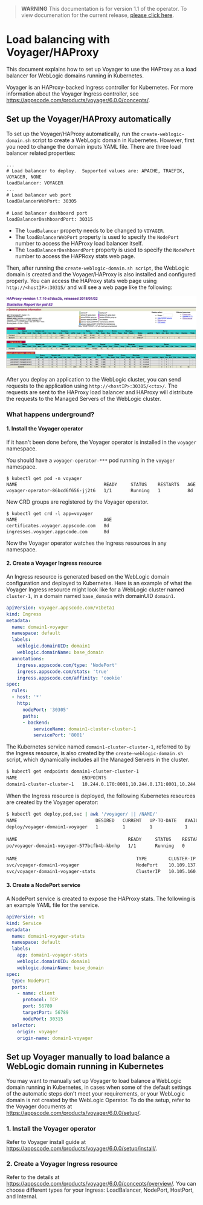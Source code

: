 > **WARNING** This documentation is for version 1.1 of the operator.  To view documenation for the current release, [please click here](/site).

# Load balancing with Voyager/HAProxy

This document explains how to set up Voyager to use the HAProxy as a load balancer for WebLogic domains running in Kubernetes.

Voyager is an HAProxy-backed Ingress controller for Kubernetes. For more information about the Voyager Ingress controller, see https://appscode.com/products/voyager/6.0.0/concepts/.

## Set up the Voyager/HAProxy automatically

To set up the Voyager/HAProxy automatically, run the `create-weblogic-domain.sh` script to create a WebLogic domain in Kubernetes. However, first you need to change the domain inputs YAML file. There are three load balancer related properties:

```
...
# Load balancer to deploy.  Supported values are: APACHE, TRAEFIK, VOYAGER, NONE
loadBalancer: VOYAGER
...
# Load balancer web port
loadBalancerWebPort: 30305

# Load balancer dashboard port
loadBalancerDashboardPort: 30315
```

* The `loadBalancer` property needs to be changed to `VOYAGER`.
* The `loadBalancerWebPort` property is used to specify the `NodePort` number to access the HAProxy load balancer itself.
* The `loadBalancerDashboardPort` property is used to specify the `NodePort` number to access the HAPRoxy stats web page.

Then, after running the `create-weblogic-domain.sh script`, the WebLogic domain is created and the Voyager/HAProxy is also installed and configured properly.
You can access the HAProxy stats web page using `http://<hostIP>:30315/` and will see a web page like the following:

![HAProxy stats](images/haproxy-stats.png)

After you deploy an application to the WebLogic cluster, you can send requests to the application using `http://<hostIP>:30305/<ctx>/`. The requests are sent to the HAProxy load balancer and HAProxy will distribute the requests to the Managed Servers of the WebLogic cluster.

### What happens underground?
#### 1. Install the Voyager operator
If it hasn't been done before, the Voyager operator is installed in the `voyager` namespace.

You should have a `voyager-operator-***` pod running in the `voyager` namespace.
```
$ kubectl get pod -n voyager
NAME                                READY     STATUS    RESTARTS   AGE
voyager-operator-86bcd6f656-jj2t6   1/1       Running   1          8d
```
New CRD groups are registered by the Voyager operator.
```
$ kubectl get crd -l app=voyager
NAME                                AGE
certificates.voyager.appscode.com   8d
ingresses.voyager.appscode.com      8d
```
Now the Voyager operator watches the Ingress resources in any namespace.

#### 2. Create a Voyager Ingress resource
An Ingress resource is generated based on the WebLogic domain configuration and deployed to Kubernetes. Here is an example of what the Voyager Ingress resource might look like for a WebLogic cluster named `cluster-1`, in a domain named `base_domain` with domainUID `domain1`.

```yaml
apiVersion: voyager.appscode.com/v1beta1
kind: Ingress
metadata:
  name: domain1-voyager
  namespace: default
  labels:
    weblogic.domainUID: domain1
    weblogic.domainName: base_domain
  annotations:
    ingress.appscode.com/type: 'NodePort'
    ingress.appscode.com/stats: 'true'
    ingress.appscode.com/affinity: 'cookie'
spec:
  rules:
  - host: '*'
    http:
      nodePort: '30305'
      paths:
      - backend:
          serviceName: domain1-cluster-cluster-1
          servicePort: '8001'
```

The Kubernetes service named `domain1-cluster-cluster-1`, referred to by the Ingress resource, is also created by the `create-weblogic-domain.sh` script, which dynamically includes all the Managed Servers in the cluster.

```bash
$ kubectl get endpoints domain1-cluster-cluster-1
NAME                        ENDPOINTS                                               AGE
domain1-cluster-cluster-1   10.244.0.170:8001,10.244.0.171:8001,10.244.0.172:8001   2d
```
When the Ingress resource is deployed, the following Kubernetes resources are created by the Voyager operator:
```bash
$ kubectl get deploy,pod,svc | awk '/voyager/ || /NAME/'
NAME                             DESIRED   CURRENT   UP-TO-DATE   AVAILABLE   AGE
deploy/voyager-domain1-voyager   1         1         1            1           1d

NAME                                         READY     STATUS    RESTARTS   AGE
po/voyager-domain1-voyager-577bcfb4b-kbnhp   1/1       Running   0          1d

NAME                                            TYPE        CLUSTER-IP       EXTERNAL-IP   PORT(S)           AGE
svc/voyager-domain1-voyager                     NodePort    10.109.137.41    <none>        80:30305/TCP      1d
svc/voyager-domain1-voyager-stats               ClusterIP   10.105.160.124   <none>        56789/TCP         1d
```
#### 3. Create a NodePort service                                         
A NodePort service is created to expose the HAProxy stats. The following is an example YAML file for the service.  

```yaml                                                                
apiVersion: v1                                                         
kind: Service                                                          
metadata:                                                              
  name: domain1-voyager-stats                                          
  namespace: default                                                   
  labels:                                                              
    app: domain1-voyager-stats                                         
    weblogic.domainUID: domain1                                        
    weblogic.domainName: base_domain                                   
spec:                                                                  
  type: NodePort                                                       
  ports:                                                               
    - name: client                                                     
      protocol: TCP                                                    
      port: 56789                                                      
      targetPort: 56789                                                
      nodePort: 30315                                                  
  selector:                                                            
    origin: voyager                                                    
    origin-name: domain1-voyager                                       
```                                                                    

## Set up Voyager manually to load balance a WebLogic domain running in Kubernetes
You may want to manually set up Voyager to load balance a WebLogic domain running in Kubernetes, in cases when some of the default settings of the automatic steps don't meet your requirements, or your WebLogic domain is not created by the WebLogic Operator.
To do the setup, refer to the Voyager documents at https://appscode.com/products/voyager/6.0.0/setup/.
### 1. Install the Voyager operator
Refer to Voyager install guide at https://appscode.com/products/voyager/6.0.0/setup/install/.
### 2. Create a Voyager Ingress resource
Refer to the details at https://appscode.com/products/voyager/6.0.0/concepts/overview/. You can choose different types for your Ingress: LoadBalancer, NodePort, HostPort, and Internal.

